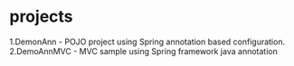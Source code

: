 # projects
1.DemonAnn -  POJO project using Spring annotation based configuration.
2.DemoAnnMVC - MVC sample using Spring framework java annotation
